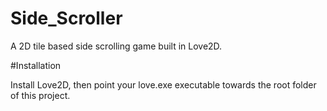 # Side_Scroller 

A 2D tile based side scrolling game built in Love2D.

#Installation

Install Love2D, then point your love.exe executable towards the root folder of this project.
